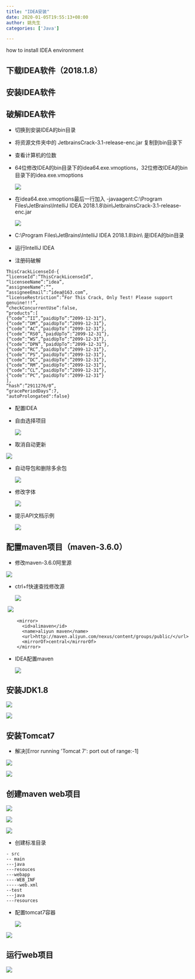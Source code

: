 ```yaml
---
title: "IDEA安装"
date: 2020-01-05T19:55:13+08:00
author: 姚先生
categories: ['Java']

---
```


how to install IDEA environment



<!--more-->



## 下载IDEA软件（2018.1.8）

## 安装IDEA软件

## 破解IDEA软件

* 切换到安装IDEA的bin目录

* 将资源文件夹中的 JetbrainsCrack-3.1-release-enc.jar 复制到bin目录下

* 查看计算机的位数

* 64位修改IDEA的bin目录下的idea64.exe.vmoptions，32位修改IDEA的bin目录下的idea.exe.vmoptions

  ![](http://junmoxiao.org.cn/idea_01.png)

* 在idea64.exe.vmoptions最后一行加入 -javaagent:C:\Program Files\JetBrains\IntelliJ IDEA 2018.1.8\bin\JetbrainsCrack-3.1-release-enc.jar

  ![](http://junmoxiao.org.cn/idea_05.png)

* C:\Program Files\JetBrains\IntelliJ IDEA 2018.1.8\bin\ 是IDEA的bin目录

* 运行IntelliJ IDEA

* 注册码破解

~~~
ThisCrackLicenseId-{ 
“licenseId”:”ThisCrackLicenseId”, 
“licenseeName”:”idea”, 
“assigneeName”:”“, 
“assigneeEmail”:”idea@163.com”, 
“licenseRestriction”:”For This Crack, Only Test! Please support genuine!!!”, 
“checkConcurrentUse”:false, 
“products”:[ 
{“code”:”II”,”paidUpTo”:”2099-12-31”}, 
{“code”:”DM”,”paidUpTo”:”2099-12-31”}, 
{“code”:”AC”,”paidUpTo”:”2099-12-31”}, 
{“code”:”RS0”,”paidUpTo”:”2099-12-31”}, 
{“code”:”WS”,”paidUpTo”:”2099-12-31”}, 
{“code”:”DPN”,”paidUpTo”:”2099-12-31”}, 
{“code”:”RC”,”paidUpTo”:”2099-12-31”}, 
{“code”:”PS”,”paidUpTo”:”2099-12-31”}, 
{“code”:”DC”,”paidUpTo”:”2099-12-31”}, 
{“code”:”RM”,”paidUpTo”:”2099-12-31”}, 
{“code”:”CL”,”paidUpTo”:”2099-12-31”}, 
{“code”:”PC”,”paidUpTo”:”2099-12-31”} 
], 
“hash”:”2911276/0”, 
“gracePeriodDays”:7, 
"autoProlongated":false}
~~~

* 配置IDEA

* 自由选择项目

  ![](http://junmoxiao.org.cn/idea_00.png)

* 取消自动更新

  

![](http://junmoxiao.org.cn/idea_02.png)

* 自动导包和删除多余包

  ![](http://junmoxiao.org.cn/idea_03.png)

* 修改字体

  ![](http://junmoxiao.org.cn/idea_04.png)

* 提示API文档示例

  ![](http://junmoxiao.org.cn/idea_06.png)

## 配置maven项目（maven-3.6.0）

*  修改maven-3.6.0阿里源

  ![](http://junmoxiao.org.cn/idea_07.png)

* ctrl+f快速查找修改源

  ![](http://junmoxiao.org.cn/idea.png)

​     ![](http://junmoxiao.org.cn/idea_08.png)

~~~
    <mirror>
      <id>alimaven</id>
      <name>aliyun maven</name>
      <url>http://maven.aliyun.com/nexus/content/groups/public/</url>
      <mirrorOf>central</mirrorOf>        
    </mirror>
~~~

* IDEA配置maven

  ![](http://junmoxiao.org.cn/idea_09.png)



 ## 安装JDK1.8

![](http://junmoxiao.org.cn/idea_10.png)

![](http://junmoxiao.org.cn/idea_11.png)

## 安装Tomcat7

* 解决[Error running 'Tomcat 7': port out of range:-1]

![](http://junmoxiao.org.cn/idea_12.png)

![](http://junmoxiao.org.cn/idea_13.png)

## 创建maven web项目

![](http://junmoxiao.org.cn/idea_14.png)

![](http://junmoxiao.org.cn/idea_15.png)

![](http://junmoxiao.org.cn/idea_16.png)

* 创建标准目录

~~~
- src
-- main
---java
---resouces
---webapp
----WEB_INF
-----web.xml
--test
---java
---resources
~~~

* 配置tomcat7容器

  ![](http://junmoxiao.org.cn/idea_17.png)

![](http://junmoxiao.org.cn/idea_18.png)

## 运行web项目

![](http://junmoxiao.org.cn/idea_19.png)
